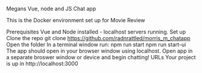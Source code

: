 Megans Vue, node and JS Chat app

This is the Docker environment set up for Movie Review

Prerequisites
Vue and Node installed - localhost servers running. 
Set up
Clone the repo
git clone https://github.com/radnrattled/morris_m_chatapp
Open the folder 
In a terminal window run:
npm run start
npm run start-ui
The app should open in your browser window using localhost.
Open app in a separate broswer window or device and begin chatting!
URLs
Your project is up in http://localhost:3000